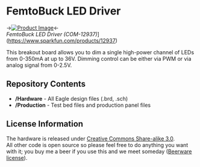 FemtoBuck LED Driver
===================  
->[![Product Image](https://cdn.sparkfun.com/assets/parts/9/8/6/4/12937-01.jpg)](https://cdn.sparkfun.com/assets/parts/9/8/6/4/12937-01.jpg)<-  
*FemtoBuck LED Driver (COM-12937)*](https://www.sparkfun.com/products/12937)

This breakout board allows you to dim a single high-power channel of LEDs from 0-350mA at up to 36V. Dimming control can be either via PWM or via analog signal from 0-2.5V.

Repository Contents
-------------------
* **/Hardware** - All Eagle design files (.brd, .sch)
* **/Production** - Test bed files and production panel files

License Information
-------------------
The hardware is released under [Creative Commons Share-alike 3.0](http://creativecommons.org/licenses/by-sa/3.0/).  
All other code is open source so please feel free to do anything you want with it; you buy me a beer if you use this and we meet someday ([Beerware license](http://en.wikipedia.org/wiki/Beerware)).
 

